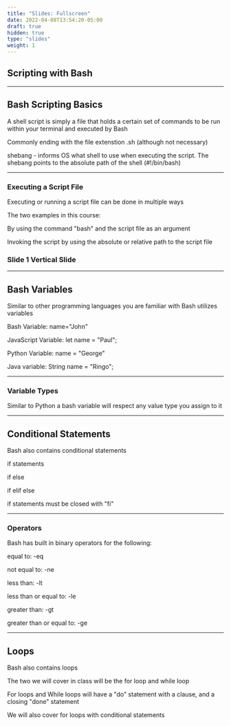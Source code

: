 ```yaml
---
title: "Slides: Fullscreen"
date: 2022-04-08T13:54:20-05:00
draft: true
hidden: true
type: "slides"
weight: 1
---
```


## Scripting with Bash

---

## Bash Scripting Basics

A shell script is simply a file that holds a certain set of commands to be run within your terminal and executed by Bash

Commonly ending with the file extenstion .sh (although not necessary)

shebang - informs OS what shell to use when executing the script. The shebang points to the absolute path of the shell (#!/bin/bash)

___

### Executing a Script File

Executing or running a script file can be done in multiple ways

The two examples in this course:

By using the command "bash" and the script file as an argument

Invoking the script by using the absolute or relative path to the script file

### Slide 1 Vertical Slide

---

## Bash Variables

Similar to other programming languages you are familiar with Bash utilizes variables

Bash Variable: name="John"

JavaScript Variable: let name = "Paul";

Python Variable: name = "George"

Java variable: String name = "Ringo";
___

### Variable Types

Similar to Python a bash variable will respect any value type you assign to it

---

## Conditional Statements

Bash also contains conditional statements

if statements

if else

if elif else

if statements must be closed with "fi"

___

### Operators

Bash has built in binary operators for the following:

equal to: -eq

not equal to: -ne

less than: -lt

less than or equal to: -le

greater than: -gt

greater than or equal to: -ge

---

## Loops

Bash also contains loops

The two we will cover in class will be the for loop and while loop

For loops and While loops will have a "do" statement with a clause, and a closing "done" statement

We will also cover for loops with conditional statements